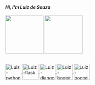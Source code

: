 #### *Hi, I'm Luiz de Souza*
 
 <div>
<a href="https://github.com/luizdesouza">
<img height="120em"src="https://github-readme-stats.vercel.app/api?username=luizdesouza&show_icons=true&theme=dracula&include_all_commits=true&count_private=true"/>
<img height="120em"src=https://github-readme-stats.vercel.app/api/top-langs/?username=luizdesouza&layout=compact&langs_count=16&theme=dracula">
 </div>

##                                                                                                                                              
  <div style"display:inline_block"<br>
 <img align="center" alt="Luiz-python"height=50width"50"src="<img src="https://cdn.jsdelivr.net/gh/devicons/devicon/icons/python/python-original.svg"/>
 <img align="center" alt="Luiz-flask"height=50width"50"src="<img src="https://cdn.jsdelivr.net/gh/devicons/devicon/icons/flask/flask-original.svg"/>
 <img align="center" alt="Luiz-django"height=50width"50"src="<img src="https://cdn.jsdelivr.net/gh/devicons/devicon/icons/django/django-original.svg"/>
 <img align="center" alt="Luiz-bootstrap"height=50width"50"src="<img src="https://cdn.jsdelivr.net/gh/devicons/devicon/icons/bootstrap/bootstrap-original.svg"/>
 <img align="center" alt="Luiz-bootstrap"height=50width"50"src="<img src="https://cdn.jsdelivr.net/gh/devicons/devicon/icons/postgresql/postgresql-plain.svg"/>
 </div>
 
 
                                                                                                                                              

                                                                                                                                                                          




